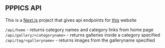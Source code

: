 ## PPPICS API

This is a [Next.js](https://nextjs.org/) project that gives api endpoints for [this](https://pornpics.com) website

```/api/home``` - returns category names and category links from home page
```/api/gallery/<categoryname>``` - returns galleries inside a category specified
```/api/tag/<galleryname>``` - returns images from the galleryname specified



